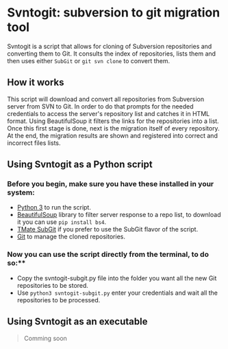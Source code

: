 # Svntogit: subversion to git migration tool

Svntogit is a script that allows for cloning of Subversion repositories and converting them to Git. 
It consults the index of repositories, lists them and then uses either `SubGit` or `git svn clone`  to convert them.

##  How it works
This script will download and convert all repositories from Subversion server from SVN to Git. In order to do that prompts for the needed credentials to access the server's repository list and catches it in HTML format. Using BeautifulSoup it filters the links for the repositories into a list.
Once this first stage is done, next is the migration itself of every repository. At the end, the migration results are shown and registered into correct and incorrect files lists.

## Using Svntogit as a Python script

### Before you begin, make sure you have these installed in your system:
 * [Python 3](https://www.python.org/downloads/) to run the script.
 * [BeautifulSoup](https://pypi.org/project/beautifulsoup4/) library to filter server response to a repo list, to download it you can use `pip install bs4`.
 * [TMate SubGit](https://subgit.com/download) if you prefer to use the SubGit flavor of the script.
 * [Git](https://git-scm.com/downloads) to manage the cloned repositories.


### Now you can use the script directly from the terminal, to do so:**
 * Copy the svntogit-subgit.py file into the folder you want all the new Git repositories to be stored.
 * Use `python3 svntogit-subgit.py` enter your credentials and wait all the repositories to be processed.
 
 ## Using Svntogit as an executable
> Comming soon

